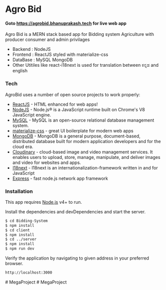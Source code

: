 # Agro Bid

#### Goto https://agrobid.bhanuprakash.tech for live web app



Agro Bid is a MERN stack based app for Bidding system Agriculture with producer consumer and admin privilages

  - Backend : NodeJS
  - Frontend : ReactJS styled with materialize-css
  - DataBase : MySQL MongoDB
  - Other Utitiles like react-i18next is used for translation between ಕನ್ನಡ and english


### Tech

AgroBid uses a number of open source projects to work properly:

* [ReactJS](https://reactjs.org/) - HTML enhanced for web apps!
* [NodeJS](https://nodejs.org/en/) - Node.js® is a JavaScript runtime built on Chrome's V8 JavaScript engine.
* [MySQL](https://www.mysql.com/) - MySQL is an open-source relational database management system.
* [materialize-css](http://materializecss.com/) - great UI boilerplate for modern web apps
* [MongoDB](https://www.mongodb.com/) - MongoDB is a general purpose, document-based, distributed database built for modern application developers and for the cloud era.
* [Cloudinary](https://cloudinary.com/) - cloud-based image and video management services. It enables users to upload, store, manage, manipulate, and deliver images and video for websites and apps.
* [I18next](https://www.i18next.com/) - I18next is an internationalization-framework written in and for JavaScript
* [Express](https://expressjs.com/) - fast node.js network app framework 



### Installation

This app requires [Node.js](https://nodejs.org/) v4+ to run.

Install the dependencies and devDependencies and start the server.

```sh
$ cd Bidding-System
$ npm install 
$ cd client 
$ npm install 
$ cd ../server
$ npm install
$ npm run dev
```

Verify the application by navigating to given address in your preferred browser.

```sh
http://localhost:3000
```
#   M e g a P r o j e c t  
 #   M e g a P r o j e c t  
 